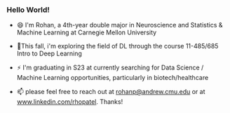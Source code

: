 ### Hello World!

<!--
**rhopatel/rhopatel** is a ✨ _special_ ✨ repository because its `README.md` (this file) appears on your GitHub profile.

Here are some ideas to get you started:

- 🔭 I’m currently working on ...
- 🌱 I’m currently learning ...
- 👯 I’m looking to collaborate on ...
- 🤔 I’m looking for help with ...
- 💬 Ask me about ...
-  How to reach me: ...
-  Pronouns: ...
-  Fun fact: ...
-->

- 😄 I'm Rohan, a 4th-year double major in Neuroscience and Statistics & Machine Learning at Carnegie Mellon University

- 🤔This fall, i'm exploring the field of DL through the course 11-485/685 Intro to Deep Learning

- ⚡ I'm graduating in S23 at currently searching for Data Science / Machine Learning opportunities, particularly in biotech/healthcare

- 📫 please feel free to reach out at rohanp@andrew.cmu.edu or at www.linkedin.com/rhopatel. Thanks!

